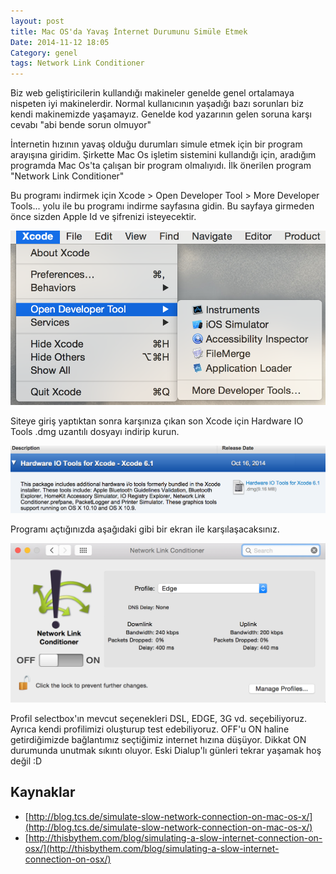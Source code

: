 ```yaml
---
layout: post
title: Mac OS'da Yavaş İnternet Durumunu Simüle Etmek
Date: 2014-11-12 18:05
Category: genel
tags: Network Link Conditioner
---
```


Biz web geliştiricilerin kullandığı makineler genelde genel ortalamaya nispeten iyi makinelerdir. Normal kullanıcının yaşadığı bazı sorunları biz kendi makinemizde yaşamayız. Genelde kod yazarının gelen soruna karşı cevabı "abi bende sorun olmuyor"

İnternetin hızının yavaş olduğu durumları simule etmek için bir program arayışına giridim. Şirkette Mac Os işletim sistemini kullandığı için, aradığım programda Mac Os'ta çalışan bir program olmalıyıdı. İlk önerilen program "Network Link Conditioner" 

Bu programı indirmek için Xcode > Open Developer Tool > More Developer Tools... yolu ile bu programı indirme sayfasına gidin. Bu sayfaya girmeden önce sizden Apple Id ve şifrenizi isteyecektir. 

![ncl01][ncl01]

Siteye giriş yaptıktan sonra karşınıza çıkan son Xcode için Hardware IO Tools .dmg uzantılı dosyayı indirip kurun.

![ncl02][ncl02]

Programı açtığınızda aşağıdaki gibi bir ekran ile karşılaşacaksınız. 

![ncl03][ncl03]

Profil selectbox'ın mevcut seçenekleri DSL, EDGE, 3G vd. seçebiliyoruz. Ayrıca kendi profilimizi oluşturup test edebiliyoruz. OFF'u ON haline getirdiğimizde bağlantımız seçtiğimiz internet hızına düşüyor. Dikkat ON durumunda unutmak sıkıntı oluyor. Eski Dialup'lı günleri tekrar yaşamak hoş değil :D


## Kaynaklar

 - [http://blog.tcs.de/simulate-slow-network-connection-on-mac-os-x/](http://blog.tcs.de/simulate-slow-network-connection-on-mac-os-x/)
 - [http://thisbythem.com/blog/simulating-a-slow-internet-connection-on-osx/](http://thisbythem.com/blog/simulating-a-slow-internet-connection-on-osx/)


[ncl01]: /images/ncl_01.png
[ncl02]: /images/ncl_02.png
[ncl03]: /images/ncl_03.png